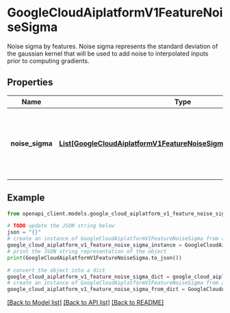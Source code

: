 # GoogleCloudAiplatformV1FeatureNoiseSigma

Noise sigma by features. Noise sigma represents the standard deviation of the gaussian kernel that will be used to add noise to interpolated inputs prior to computing gradients.

## Properties

Name | Type | Description | Notes
------------ | ------------- | ------------- | -------------
**noise_sigma** | [**List[GoogleCloudAiplatformV1FeatureNoiseSigmaNoiseSigmaForFeature]**](GoogleCloudAiplatformV1FeatureNoiseSigmaNoiseSigmaForFeature.md) | Noise sigma per feature. No noise is added to features that are not set. | [optional] 

## Example

```python
from openapi_client.models.google_cloud_aiplatform_v1_feature_noise_sigma import GoogleCloudAiplatformV1FeatureNoiseSigma

# TODO update the JSON string below
json = "{}"
# create an instance of GoogleCloudAiplatformV1FeatureNoiseSigma from a JSON string
google_cloud_aiplatform_v1_feature_noise_sigma_instance = GoogleCloudAiplatformV1FeatureNoiseSigma.from_json(json)
# print the JSON string representation of the object
print(GoogleCloudAiplatformV1FeatureNoiseSigma.to_json())

# convert the object into a dict
google_cloud_aiplatform_v1_feature_noise_sigma_dict = google_cloud_aiplatform_v1_feature_noise_sigma_instance.to_dict()
# create an instance of GoogleCloudAiplatformV1FeatureNoiseSigma from a dict
google_cloud_aiplatform_v1_feature_noise_sigma_from_dict = GoogleCloudAiplatformV1FeatureNoiseSigma.from_dict(google_cloud_aiplatform_v1_feature_noise_sigma_dict)
```
[[Back to Model list]](../README.md#documentation-for-models) [[Back to API list]](../README.md#documentation-for-api-endpoints) [[Back to README]](../README.md)


